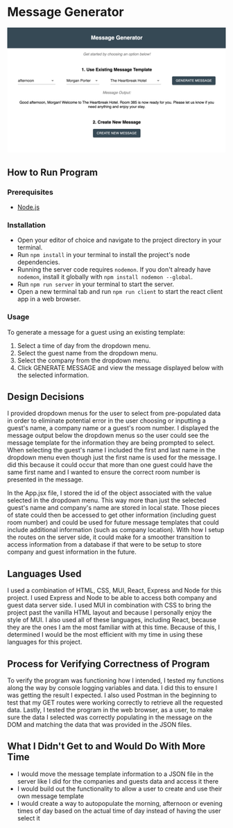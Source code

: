 # Message Generator

![alt text](./public/Message_Generator.png)

## How to Run Program

### Prerequisites

- [Node.js](https://nodejs.org/en/)

### Installation
- Open your editor of choice and navigate to the project directory in your terminal.
- Run `npm install` in your terminal to install the project's node dependencies.
- Running the server code requires `nodemon`. If you don't already have `nodemon`, install it globally with `npm install nodemon --global`.
- Run `npm run server` in your terminal to start the server.
- Open a new terminal tab and run `npm run client` to start the react client app in a web browser.

### Usage
To generate a message for a guest using an existing template:
1. Select a time of day from the dropdown menu.
2. Select the guest name from the dropdown menu.
3. Select the company from the dropdown menu.
4. Click GENERATE MESSAGE and view the message displayed below with the selected information.


## Design Decisions

I provided dropdown menus for the user to select from pre-populated data in order to eliminate potential error in the user choosing or inputting a guest's name, a company name or a guest's room number. I displayed the message output below the dropdown menus so the user could see the message template for the information they are being prompted to select. When selecting the guest's name I included the first and last name in the dropdown menu even though just the first name is used for the message. I did this because it could occur that more than one guest could have the same first name and I wanted to ensure the correct room number is presented in the message.

In the App.jsx file, I stored the id of the object associated with the value selected in the dropdown menu. This way more than just the selected guest's name and company's name are stored in local state. Those pieces of state could then be accessed to get other information (including guest room number) and could be used for future message templates that could include additional information (such as company location). With how I setup the routes on the server side, it could make for a smoother transition to access information from a database if that were to be setup to store company and guest information in the future.

## Languages Used

I used a combination of HTML, CSS, MUI, React, Express and Node for this project. I used Express and Node to be able to access both company and guest data server side. I used MUI in combination with CSS to bring the project past the vanilla HTML layout and because I personally enjoy the style of MUI. I also used all of these languages, including React, because they are the ones I am the most familiar with at this time. Because of this, I determined I would be the most efficient with my time in using these languages for this project.

## Process for Verifying Correctness of Program

To verify the program was functioning how I intended, I tested my functions along the way by console logging variables and data. I did this to ensure I was getting the result I expected. I also used Postman in the beginning to test that my GET routes were working correctly to retrieve all the requested data. Lastly, I tested the program in the web browser, as a user, to make sure the data I selected was correctly populating in the message on the DOM and matching the data that was provided in the JSON files.

## What I Didn't Get to and Would Do With More Time

- I would move the message template information to a JSON file in the server like I did for the companies and guests data and access it there
- I would build out the functionality to allow a user to create and use their own message template
- I would create a way to autopopulate the morning, afternoon or evening times of day based on the actual time of day instead of having the user select it



